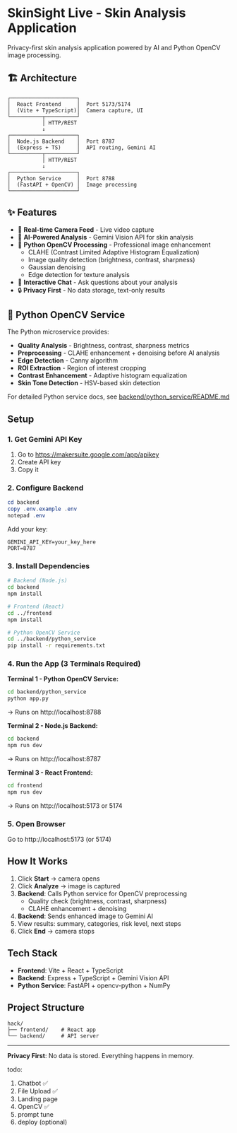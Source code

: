 # SkinSight Live - Skin Analysis Application

Privacy-first skin analysis application powered by AI and Python OpenCV image processing.

## 🏗️ Architecture

```
┌─────────────────────┐
│  React Frontend     │  Port 5173/5174
│  (Vite + TypeScript)│  Camera capture, UI
└──────────┬──────────┘
           │ HTTP/REST
           ↓
┌─────────────────────┐
│  Node.js Backend    │  Port 8787
│  (Express + TS)     │  API routing, Gemini AI
└──────────┬──────────┘
           │ HTTP/REST
           ↓
┌─────────────────────┐
│  Python Service     │  Port 8788
│  (FastAPI + OpenCV) │  Image processing
└─────────────────────┘
```

## ✨ Features

- 🎥 **Real-time Camera Feed** - Live video capture
- 🔬 **AI-Powered Analysis** - Gemini Vision API for skin analysis
- 🐍 **Python OpenCV Processing** - Professional image enhancement
  - CLAHE (Contrast Limited Adaptive Histogram Equalization)
  - Image quality detection (brightness, contrast, sharpness)
  - Gaussian denoising
  - Edge detection for texture analysis
- 💬 **Interactive Chat** - Ask questions about your analysis
- 🔒 **Privacy First** - No data storage, text-only results

## 🐍 Python OpenCV Service

The Python microservice provides:
- **Quality Analysis** - Brightness, contrast, sharpness metrics
- **Preprocessing** - CLAHE enhancement + denoising before AI analysis
- **Edge Detection** - Canny algorithm
- **ROI Extraction** - Region of interest cropping
- **Contrast Enhancement** - Adaptive histogram equalization
- **Skin Tone Detection** - HSV-based skin detection

For detailed Python service docs, see [backend/python_service/README.md](./backend/python_service/README.md)

## Setup

### 1. Get Gemini API Key
1. Go to https://makersuite.google.com/app/apikey
2. Create API key
3. Copy it

### 2. Configure Backend
```powershell
cd backend
copy .env.example .env
notepad .env
```
Add your key:
```
GEMINI_API_KEY=your_key_here
PORT=8787
```

### 3. Install Dependencies
```bash
# Backend (Node.js)
cd backend
npm install

# Frontend (React)
cd ../frontend
npm install

# Python OpenCV Service
cd ../backend/python_service
pip install -r requirements.txt
```

### 4. Run the App (3 Terminals Required)

**Terminal 1 - Python OpenCV Service:**
```bash
cd backend/python_service
python app.py
```
→ Runs on http://localhost:8788

**Terminal 2 - Node.js Backend:**
```bash
cd backend
npm run dev
```
→ Runs on http://localhost:8787

**Terminal 3 - React Frontend:**
```bash
cd frontend
npm run dev
```
→ Runs on http://localhost:5173 or 5174

### 5. Open Browser
Go to http://localhost:5173 (or 5174)

## How It Works
1. Click **Start** → camera opens
2. Click **Analyze** → image is captured
3. **Backend**: Calls Python service for OpenCV preprocessing
   - Quality check (brightness, contrast, sharpness)
   - CLAHE enhancement + denoising
4. **Backend**: Sends enhanced image to Gemini AI
5. View results: summary, categories, risk level, next steps
6. Click **End** → camera stops

## Tech Stack
- **Frontend**: Vite + React + TypeScript
- **Backend**: Express + TypeScript + Gemini Vision API  
- **Python Service**: FastAPI + opencv-python + NumPy

## Project Structure
```
hack/
├── frontend/    # React app
└── backend/     # API server
```

---

**Privacy First**: No data is stored. Everything happens in memory.

todo:
1. Chatbot ✅
2. File Upload ✅
3. Landing page 
4. OpenCV ✅
5. prompt tune
6. deploy (optional)